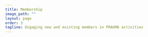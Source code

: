 ```yaml
---
title: Membership
image_path: ""
layout: page
order: 3
tagline: Engaging new and existing members in PRAGMA activities
---
```


